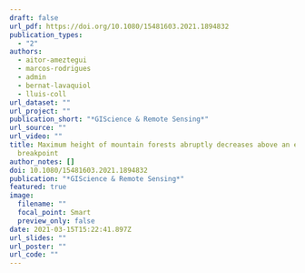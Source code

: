 ```yaml
---
draft: false
url_pdf: https://doi.org/10.1080/15481603.2021.1894832
publication_types:
  - "2"
authors:
  - aitor-ameztegui
  - marcos-rodrigues
  - admin
  - bernat-lavaquiol
  - lluis-coll
url_dataset: ""
url_project: ""
publication_short: "*GIScience & Remote Sensing*"
url_source: ""
url_video: ""
title: Maximum height of mountain forests abruptly decreases above an elevation
  breakpoint
author_notes: []
doi: 10.1080/15481603.2021.1894832
publication: "*GIScience & Remote Sensing*"
featured: true
image:
  filename: ""
  focal_point: Smart
  preview_only: false
date: 2021-03-15T15:22:41.897Z
url_slides: ""
url_poster: ""
url_code: ""
---
```

